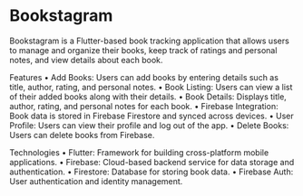# Bookstagram

Bookstagram is a Flutter-based book tracking application that allows users to manage and organize their books, keep track of ratings and personal notes, and view details about each book.

Features
	•	Add Books: Users can add books by entering details such as title, author, rating, and personal notes.
	•	Book Listing: Users can view a list of their added books along with their details.
	•	Book Details: Displays title, author, rating, and personal notes for each book.
	•	Firebase Integration: Book data is stored in Firebase Firestore and synced across devices.
	•	User Profile: Users can view their profile and log out of the app.
	•	Delete Books: Users can delete books from Firebase.

Technologies
	•	Flutter: Framework for building cross-platform mobile applications.
	•	Firebase: Cloud-based backend service for data storage and authentication.
	•	Firestore: Database for storing book data.
	•	Firebase Auth: User authentication and identity management.

